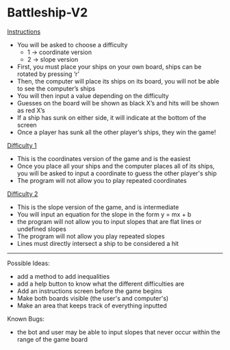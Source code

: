 # Battleship-V2

<ins>Instructions</ins>

- You will be asked to choose a difficulty
   - 1 -> coordinate version
   - 2 -> slope version
- First, you must place your ships on your own board, ships can be rotated by pressing ‘r’
- Then, the computer will place its ships on its board, you will not be able to see the computer’s ships
- You will then input a value depending on the difficulty
- Guesses on the board will be shown as black X’s and hits will be shown as red X’s
- If a ship has sunk on either side, it will indicate at the bottom of the screen
- Once a player has sunk all the other player’s ships, they win the game!

<ins>Difficulty 1</ins>

- This is the coordinates version of the game and is the easiest
- Once you place all your ships and the computer places all of its ships, you will be asked to input a coordinate to guess the other player's ship
- The program will not allow you to play repeated coordinates 

<ins>Difficulty 2</ins>

- This is the slope version of the game, and is intermediate
- You will input an equation for the slope in the form y = mx + b
- the program will not allow you to input slopes that are flat lines or undefined slopes
- The program will not allow you play repeated slopes
- Lines must directly intersect a ship to be considered a hit


------------------------------------------------------------------------------------------------------------------------------------

Possible Ideas:
- add a method to add inequalities
- add a help button to know what the different difficulties are
- Add an instructions screen before the game begins
- Make both boards visible (the user's and computer's)
- Make an area that keeps track of everything inputted



Known Bugs:
- the bot and user may be able to input slopes that never occur within the range of the game board
